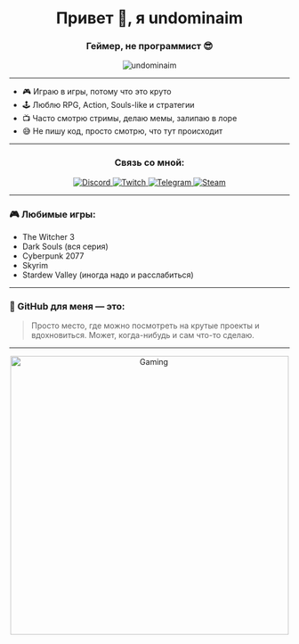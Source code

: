 <h1 align="center">Привет 👋, я undominaim</h1>
<h3 align="center">Геймер, не программист 😎</h3>

<p align="center">
  <img src="https://komarev.com/ghpvc/?username=undominaim&label=Просмотры+профиля&color=blueviolet&style=flat" alt="undominaim" />
</p>

---

- 🎮 Играю в игры, потому что это круто
- 🕹️ Люблю RPG, Action, Souls-like и стратегии
- 📺 Часто смотрю стримы, делаю мемы, залипаю в лоре
- 😅 Не пишу код, просто смотрю, что тут происходит

---

<h3 align="center">Связь со мной:</h3>

<p align="center">
  <a href="https://discord.com/users/123456789012345678" target="_blank">
    <img src="https://img.shields.io/badge/DISCORD-5865F2?style=for-the-badge&logo=discord&logoColor=white" alt="Discord"/>
  </a>
  <a href="https://twitch.tv/undominaim" target="_blank">
    <img src="https://img.shields.io/badge/TWITCH-9146FF?style=for-the-badge&logo=twitch&logoColor=white" alt="Twitch"/>
  </a>
  <a href="https://t.me/undominaim" target="_blank">
    <img src="https://img.shields.io/badge/TELEGRAM-2CA5E0?style=for-the-badge&logo=telegram&logoColor=white" alt="Telegram"/>
  </a>
  <a href="https://steamcommunity.com/id/undominaim" target="_blank">
    <img src="https://img.shields.io/badge/STEAM-171A21?style=for-the-badge&logo=steam&logoColor=white" alt="Steam"/>
  </a>
</p>

---

<h3 align="left">🎮 Любимые игры:</h3>

- The Witcher 3
- Dark Souls (вся серия)
- Cyberpunk 2077
- Skyrim
- Stardew Valley (иногда надо и расслабиться)

---

<h3 align="left">🧠 GitHub для меня — это:</h3>

> Просто место, где можно посмотреть на крутые проекты и вдохновиться. Может, когда-нибудь и сам что-то сделаю.

---

<p align="center">
  <img src="https://i.imgur.com/O6Y3GQv.gif" alt="Gaming" width="500"/>
</p>
